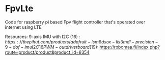 # FpvLte
Code for raspberry pi based Fpv flight controller that's operated over internet using LTE


Resources:
9-axis IMU with I2C (16$): https://thepihut.com/products/adafruit-lsm6dsox-lis3mdl-precision-9-dof-imu
I2C 16 PWM-out driver board (19$): https://robomaa.fi/index.php?route=product/product&product_id=8354
